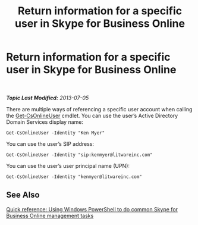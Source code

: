 ﻿---
title: Return information for a specific user in Skype for Business Online
TOCTitle: Return information for a specific user
ms:assetid: 6c8c2190-8e62-4f92-bbe9-4f692bd7ebf5
ms:mtpsurl: https://technet.microsoft.com/en-us/library/Dn362803(v=OCS.15)
ms:contentKeyID: 56558825
ms.date: 05/04/2015
mtps_version: v=OCS.15
---

<div data-xmlns="http://www.w3.org/1999/xhtml">

<div class="topic" data-xmlns="http://www.w3.org/1999/xhtml" data-msxsl="urn:schemas-microsoft-com:xslt" data-cs="http://msdn.microsoft.com/en-us/">

<div data-asp="http://msdn2.microsoft.com/asp">

# Return information for a specific user in Skype for Business Online

</div>

<div id="mainSection">

<div id="mainBody">

<span> </span>

_**Topic Last Modified:** 2013-07-05_

There are multiple ways of referencing a specific user account when calling the [Get-CsOnlineUser](get-csonlineuser.md) cmdlet. You can use the user’s Active Directory Domain Services display name:

    Get-CsOnlineUser -Identity "Ken Myer"

You can use the user’s SIP address:

    Get-CsOnlineUser -Identity "sip:kenmyer@litwareinc.com"

You can use the user’s user principal name (UPN):

    Get-CsOnlineUser -Identity "kenmyer@litwareinc.com"

<div>

## See Also


[Quick reference: Using Windows PowerShell to do common Skype for Business Online management tasks](quick-reference-using-windows-powershell-to-do-common-skype-for-business-online-management-tasks.md)  
  

</div>

</div>

<span> </span>

</div>

</div>

</div>

